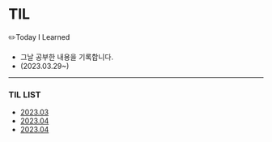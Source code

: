 # TIL
✏️Today I Learned
- 그날 공부한 내용을 기록합니다.
- (2023.03.29~)
---
### TIL LIST

- [2023.03](https://github.com/dayoungee/TIL/tree/main/2023/03)
- [2023.04](https://github.com/dayoungee/TIL/tree/main/2023/04)
- [2023.04](https://github.com/dayoungee/TIL/tree/main/2023/05)